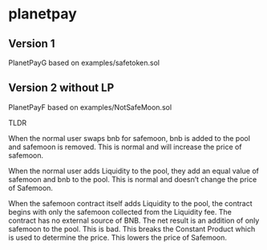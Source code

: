 # planetpay

## Version 1

PlanetPayG based on examples/safetoken.sol

## Version 2 without LP

PlanetPayF based on examples/NotSafeMoon.sol

TLDR

When the normal user swaps bnb for safemoon, bnb is added to the pool and 
safemoon is removed. This is normal and will increase the price of safemoon.

When the normal user adds Liquidity to the pool, they add an equal value of 
safemoon and bnb to the pool. This is normal and doesn’t change the price of 
Safemoon.

When the safemoon contract itself adds Liquidity to the pool, the contract 
begins with only the safemoon collected from the Liquidity fee. The contract 
has no external source of BNB. The net result is an addition of only safemoon 
to the pool. This is bad. This breaks the Constant Product which is used to 
determine the price. This lowers the price of Safemoon.

